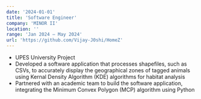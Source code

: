 ```yaml
---
date: '2024-01-01'
title: 'Software Engineer'
company: 'MINOR II'
location: ''
range: 'Jan 2024 — May 2024'
url: 'https://github.com/Vijay-J0shi/HomeZ'
---
```


- UPES University Project
- Developed a software application that processes shapefiles, such as CSVs, to accurately
  display the geographical zones of tagged animals using Kernal Density Algorithm (KDE)
  algorithms for habitat analysis
- Partnered with an academic team to build the software application, integrating the Minimum
  Convex Polygon (MCP) algorithm using Python
